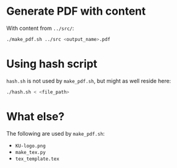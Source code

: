 # Generate PDF with content
With content from `../src/`:

```bash
./make_pdf.sh ../src <output_name>.pdf
```

# Using hash script
`hash.sh` is not used by `make_pdf.sh`, but might as well reside here:

```bash
./hash.sh < <file_path>
```

# What else?
The following are used by `make_pdf.sh`:

- `KU-logo.png`
- `make_tex.py`
- `tex_template.tex`
